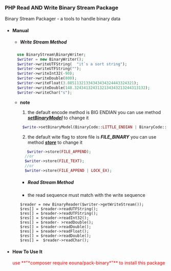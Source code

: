 ### PHP Read AND Write Binary Stream Package 
Binary Stream Packager - a tools to handle binary data

- #### Manual
  
  - ##### Write Stream Method


  ````php
    use BinaryStream\BinaryWriter;
    $writer = new BinaryWriter();
    $writer->writeUTFString(  "it`s a sort string");
    $writer->writeUTFString("");
    $writer->writeInt32(-90);
    $writer->writeDouble(800);
    $writer->writeFloat(3.88511321334343434324443324321);
    $writer->writeDouble(148.3243413243132134343213244313132);
    $writer->writeChar("s");
  ````
 
  - **note**
        
    1. the default encode method is BIG ENDIAN you can use method ***<u>*setBinaryModel*</u>*** to change it
    
     ````php
      $write->setBinaryModel(BinaryCode::LITTLE_ENDIAN | BinaryCode::BIG_ENDIAN);
    `````
    2. the  default wite flag to store file is ***FILE_BINARY*** you can use method ***<u>*store*</u>*** to change it
 
    ````php
       $writer->store(FILE_APPEND);
      //or 
      $writer->store(FILE_TEXT);
      //or
      $writer->store(FILE_APPEND | LOCK_EX);
    `````


    - ##### Read Stream Method
    - the read sequence must match with the write sequence
    
    ````
    $reader = new BinaryReader($writer->getWriteStream());
    $res[] = $reader->readUTFString();
    $res[] = $reader->readUTFString();
    $res[] = $reader->readInt32();
    $res[] = $reader- >readDouble();
    $res[] = $reader->readDouble();
    $res[] = $reader->readFloat();
    $res[] = $reader->readDouble();
    $res[] =  $reader->readChar();
    ````

- #### How To Use It
    <p style = "color: red;">use **"*composer require eouna/pack-binary*"** to install this package</p>


